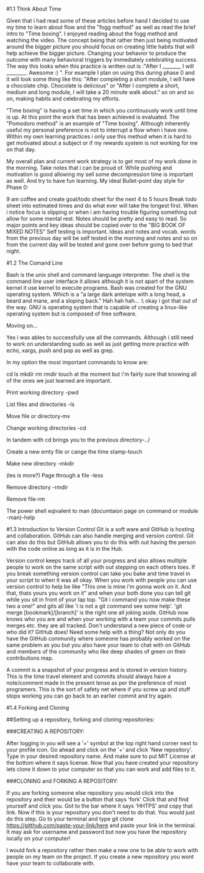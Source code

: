 #1.1 Think About Time

Given that i had read some of these articles before hand I decided to use my time to learn about flow and the "fogg method" as well as read the brief intro to "Time boxing". I enjoyed reading about the fogg method and watching the video. The concept being that rather then just being motivated around the bigger picture you should focus on creating little habits that will help achieve the bigger picture. Changing your behavior to produce the outcome with many behavioral triggers by immediately celebrating success. The way this looks when this practice is written out is :"After I  _______, I will ________. Awesome :) ". For example I plan on using this during phase 0 and it will look some thing like this: "After completing a short module, I will have a chocolate chip. Chocolate is delicious" or "After I complete a short, medium and long module, I will take a 20 minute walk about." so on and so on, making habits and celebrating my efforts.

"Time boxing" is having a set time in which you continuously work until time is up. At this point the work that has been achieved is evaluated. The "Pomodoro method" is an example of "Time boxing". Although inherently useful my personal preference is not to interrupt a flow when i have one. Within my own learning practices i only use this method when it is hard to get motivated about a subject or if my rewards system is not working for me on that day.

My overall plan and current work strategy is to get most of my work done in the morning. Take notes that i can be proud of. While pushing and motivation is good allowing my sell some decompression time is important as well. And try to have fun learning. My ideal Bullet-point day style for Phase 0:

9 am coffee and create goal/todo sheet for the next 4 to 5 hours
Break todo sheet into estimated times and do what ever will take the longest first.
When i notice focus is slipping or when i am having trouble figuring something out allow for some mental rest.
Notes should be pretty and easy to read. So major points and key ideas should be copied over to the "BIG BOOK OF MIXED NOTES"
Self testing is important. Ideas and notes and vocab. words from the previous day will be self tested in the morning and notes and so on from the current day will be tested and gone over before going to bed that night.

#1.2 The Comand Line

Bash is the unix shell and command language interpreter. The shell is the command line user interface it allows although it is not apart of the system kernel it use kernel to execute programs. Bash was created for the GNU operating system. Which is a "a large dark antelope with a long head, a beard and mane, and a sloping back." Hah hah hah... :\ okay i got that out of the way. GNU is operating system that is capable of creating a linux-like operating system but is composed of free software.

Moving on...

Yes i was ables to successfully use all the commands. Although i still need to work on understanding sudo as well as just getting more practice with echo, xargs, push and pop as well as grep.

In my option the most important commands to know are:

cd
ls
mkdir
rm
rmdir
touch
at the moment but i'm fairly sure that knowing all of the ones we just learned are important.



Print working directory -pwd

List files and directories -ls

Move file or directory-mv

Change working directories -cd

In tandem with cd brings you to the previous directory-../

Create a new emty file or cange the time stamp-touch

Make new directory -mkdir

(les is more?) Page through a file -less

Remove directory -rmdir

Remove file-rm

The power shell eqivalent to man (documtaion page on command or module -man)-help

#1.3 Introduction to Version Control
Git is a soft ware and GitHub is hosting and collaboration. GitHub can also handle merging and version control. Git can also do this but GitHub allows you to do this with out having the person with the code online as long as it is in the Hub.

Version control keeps track of all your progress and also allows multiple people to work on the same script with out stepping on each others toes. If you break something version control can take you bake and time travel in your script to when it was all okay. When you work with people you can use version control to help be like "This one is mine i'm gonna work on it. And that, thats yours you work on it" and when your both done you can tell git while you sit in front of your lap top. "Git i command you now make these two a one!" and gits all like 'i is not a git command see some help'. 'git merge [bookmark]/[branch]' is the right one all joking aside. GitHub now knows who you are and when your working with a team your commits pulls merges etc. they are all tracked. Don't understand a new piece of code or who did it? GitHub does! Need some help with a thing? Not only do you have the GitHub community where someone has probably worked on the same problem as you but you also have your team to chat with on GitHub and members of the community who like deep shades of green on their contributions map.

A commit is a snapshot of your progress and is stored in version history. This is the time travel element and commits should always have a note/comment made in the present tense as per the preference of most programers. This is the sort of safety net where if you screw up and stuff stops working you can go back to an earlier commit and try again.

#1.4 Forking and Cloning

##Setting up a repository, forking and cloning repositories:

###CREATING A REPOSITORY:

After logging in you will see a '+' symbol at the top right hand corner next to your profile icon. Go ahead and click on the '+' and click 'New repository'.
Type in your desired repository name.
And make sure to put MIT License at the bottom where it says license.
Now that you have created your repository lets clone it down to your computer so that you can work and add files to it.

###CLONING and FORKING A REPOSITORY:

If you are forking someone else repository you would click into the repository and their would be a button that says 'fork'
Click that and find yourself and click you.
Got to the bar where it says 'HHTPS' and copy that link. Now if this is your repository you don't need to do that. You would just do this step.
Go to your terminal and type git clone https://gitthub.com/paste-your-link/here and paste your link in the terminal.
It may ask for username and password but now you have the repository locally on your computer!


I would fork a repository rather then make a new one to be able to work with people on my team on the project. If you create a new repository you wont have your team to collaborate with.